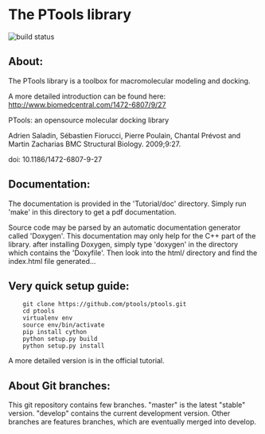The PTools library
=======================

![build status](https://travis-ci.org/ptools/ptools.svg?branch=develop "travis-ci build status")

About:
--------

The PTools library is a toolbox for macromolecular modeling and docking.

A more detailed introduction can be found here: http://www.biomedcentral.com/1472-6807/9/27

PTools: an opensource molecular docking library

Adrien Saladin, Sébastien Fiorucci, Pierre Poulain, Chantal Prévost and Martin Zacharias
BMC Structural Biology. 2009;9:27. 

doi: 10.1186/1472-6807-9-27



Documentation:
--------------

The documentation is provided in the 'Tutorial/doc' directory. Simply run 'make' in this directory 
to get a pdf documentation.

Source code may be parsed by an automatic documentation generator called 'Doxygen'.
This documentation may only help for the C++ part of the library.
after installing Doxygen, simply type 'doxygen' in the directory which contains the 'Doxyfile'.
Then look into the html/ directory and find the index.html file generated...

Very quick setup guide:
-------------------------

```        
    git clone https://github.com/ptools/ptools.git
    cd ptools
    virtualenv env
    source env/bin/activate
    pip install cython
    python setup.py build
    python setup.py install

```    
    
A more detailed version is in the official tutorial. 


About Git branches:
--------------------

This git repository contains few branches. "master" is the latest "stable" version. 
"develop" contains the current development version. Other branches are features branches, 
which are eventually merged into develop.
